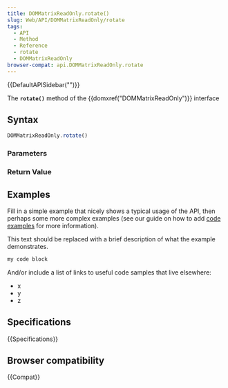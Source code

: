 ```yaml
---
title: DOMMatrixReadOnly.rotate()
slug: Web/API/DOMMatrixReadOnly/rotate
tags:
  - API
  - Method
  - Reference
  - rotate
  - DOMMatrixReadOnly
browser-compat: api.DOMMatrixReadOnly.rotate
---
```

{{DefaultAPISidebar("")}}

The **`rotate()`** method of the {{domxref("DOMMatrixReadOnly")}} interface 

## Syntax

```js
DOMMatrixReadOnly.rotate()
```

### Parameters



### Return Value



## Examples

Fill in a simple example that nicely shows a typical usage of the API, then perhaps some more complex examples (see our guide on how to add [code examples](/en-US/docs/MDN/Contribute/Structures/Code_examples) for more information).

This text should be replaced with a brief description of what the example demonstrates.

```js
my code block
```

And/or include a list of links to useful code samples that live elsewhere:

*   x
*   y
*   z

## Specifications

{{Specifications}}

## Browser compatibility

{{Compat}}

